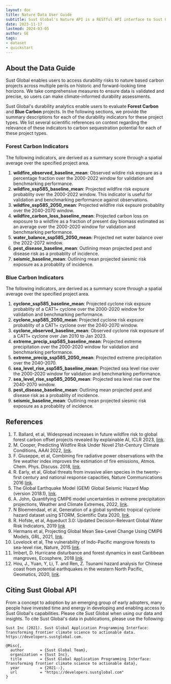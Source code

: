 ```yaml
---
layout: doc
title: Nature Data User Guide
subtitle: Sust Global's Nature API is a RESTful API interface to Sust Global's durability (non-permanence) indicators for nature based carbon projects. This guide helps users understand the indicators and datasets accessible using the API.
date: 2023-11-17
lastmod: 2024-03-05
author: GE
tags:
- dataset
- quickstart
---
```


## About the Data Guide 

Sust Global enables users to access durability risks to nature based carbon projects across multiple perils on historic and forward-looking time horizons. We take comprehensive measures to ensure data is validated and precise, so users can make climate-informed durability assessments.

Sust Global's durability analytics enable users to evaluate **Forest Carbon** and **Blue Carbon** projects. In the following sections, we provide the summary descriptions for each of the durability indicators for these project types. We list several scientific references on context regarding the relevance of these indicators to carbon sequestration potential for each of these project types.

### Forest Carbon Indicators

The following indicators, are derived as a summary score through a spatial average over the specified project area.

1. **wildfire_observed_baseline_mean**: Observed wildire risk expsure as a percentage fraction over the 2000-2022 window for validation and benchmarking performance. 
2. **wildfire_ssp585_baseline_mean**: Projected wildfire risk expsure probablity over the 2000-2022 window. This indicator is useful for validation and benchmarking performance against observations. 
3. **wildfire_ssp585_2050_mean**: Projected wildfire risk expsure probablity over the 2040-2070 window.
4. **wildfire_carbon_loss_baseline_mean**: Projected carbon loss on exposure to a wildfire as a fraction of present day biomass estimated as an average over the  2000-2020 window for validation and benchmarking performance.
5. **water_balance_ssp585_2050_mean**: Projected net water balance over the 2022-2072 window.
6. **pest_disease_baseline_mean**: Outlining mean projected pest and disease risk as a probablity of incidence. 
7. **seismic_baseline_mean**: Outlining mean projected siesmic risk exposure as a probablity of incidence. 

### Blue Carbon Indicators

The following indicators, are derived as a summary score through a spatial average over the specified project area.

1. **cyclone_ssp585_baseline_mean**: Projected cyclone risk expsure probablity of a CAT1+ cyclone over the 2000-2020 window for validation and benchmarking performance. 
2. **cyclone_ssp585_2050_mean**: Projected cyclone risk expsure probablity of a CAT1+ cyclone over the 2040-2070 window.  
3. **cyclone_observed_baseline_mean**: Observed cyclone risk exposure of a CAT1+ cyclone over Jan 2010 to Jan 2023.
4. **extreme_precip_ssp585_baseline_mean**: Projected extreme precipitation over the 2000-2020 window for validation and benchmarking performance. 
5. **extreme_precip_ssp585_2050_mean**: Projected extreme precipitation over the 2040-2070. 
6. **sea_level_rise_ssp585_baseline_mean**: Projected sea level rise over the 2000-2020 window for validation and benchmarking performance. 
7. **sea_level_rise_ssp585_2050_mean**: Projected sea level rise over the 2040-2070 window.
8. **pest_disease_baseline_mean**: Outlining mean projected pest and disease risk as a probablity of incidence. 
9. **seismic_baseline_mean**: Outlining mean projected siesmic risk exposure as a probablity of incidence.  

## References

1. T. Ballard, et al, Widespread increases in future wildfire risk to global forest carbon offset projects revealed by explainable AI, ICLR 2023, [link](https://www.climatechange.ai/papers/iclr2023/33).
2. M. Cooper, Predicting Wildfire Risk Under Novel 21st-Century Climate Conditions, AAAI 2022, [link](https://www.climatechange.ai/papers/aaaifss2022/15).
3. F. Giuseppe, et al, Combining fire radiative power observations with the fire weather index improves the estimation of fire emissions, Atmos. Chem. Phys. Discuss. 2018, [link](https://doi.org/10.5194/acp-2017-790).
4. R. Early, et al, Global threats from invasive alien species in the twenty-first century and national response capacities, Nature Communications 2016 [link](https://www.nature.com/articles/ncomms12485).
5. The Global Earthquake Model (GEM) Global Seismic Hazard Map (version 2018.1), [link](https://www.globalquakemodel.org/gem-maps/global-earthquake-hazard-map).
6. A. John, Quantifying CMIP6 model uncertainties in extreme precipitation projections, Weather and Climate Extremes, 2022, [link](https://www.sciencedirect.com/science/article/pii/S2212094722000238).
7. N Bloemendaal, et al, Generation of a global synthetic tropical cyclone hazard dataset using STORM, Scientific Data 2020, [link](https://www.nature.com/articles/s41597-020-0381-2).
8. R. Hofste, et al, Aqueduct 3.0: Updated Decision-Relevant Global Water Risk Indicators, 2019 [link](https://www.wri.org/research/aqueduct-30-updated-decision-relevant-global-water-risk-indicators)
9. Hermans et al, Projecting Global Mean Sea-Level Change Using CMIP6 Models, GRL, 2021, [link](https://agupubs.onlinelibrary.wiley.com/doi/full/10.1029/2020GL092064).
10. Lovelock et al, The vulnerability of Indo-Pacific mangrove forests to sea-level rise, Nature, 2015 [link](https://www.nature.com/articles/nature15538).
11. Imbert, D. Hurricane disturbance and forest dynamics in east Caribbean mangroves, Ecosphere, 2018 [link](https://esajournals.onlinelibrary.wiley.com/doi/full/10.1002/ecs2.2231).
12. Hou, J., Yuan, Y, Li, T. and Ren, Z. Tsunami hazard analysis for Chinese coast from potential earthquakes in the western North Pacific, Geomatics, 2020, [link](https://www.tandfonline.com/doi/pdf/10.1080/19475705.2020.1766579).

## Citing Sust Global API

From a concept to adoption by an emerging group of early adopters, many people have invested time and energy in developing and enabling access to Sust Global's capabilities. Please cite Sust Global when using our data and insights. To cite Sust Global's data in publications, please use the following:

```
Sust Inc (2021). Sust Global Application Programming Interface: Transforming frontier climate science to actionable data. https://developers.sustglobal.com.
```

```
@Misc{,
  author       = {Sust Global Team},
  organization = {Sust Inc},
  title        = {Sust Global Application Programming Interface: Transforming frontier climate science to actionable data},
  year         = {2021--},
  url          = "https://developers.sustglobal.com"
}
```
